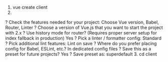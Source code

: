 1. vue create client
2. 
? Check the features needed for your project: Choose Vue version, Babel, Router, Linter
? Choose a version of Vue.js that you want to start the project with 2.x
? Use history mode for router? (Requires proper server setup for index fallback in production) Yes
? Pick a linter / formatter config: Standard
? Pick additional lint features: Lint on save
? Where do you prefer placing config for Babel, ESLint, etc.? In dedicated config files
? Save this as a preset for future projects? Yes
? Save preset as: superdefault
3. cd client
